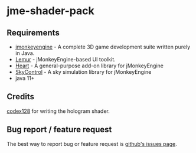 # jme-shader-pack

## Requirements
- [jmonkeyengine](https://github.com/jMonkeyEngine/jmonkeyengine) - A complete 3D game development suite written purely in Java.
- [Lemur](https://github.com/jMonkeyEngine-Contributions/Lemur) - jMonkeyEngine-based UI toolkit.
- [Heart](https://github.com/stephengold/Heart) - A general-purpose add-on library for jMonkeyEngine
- [SkyControl](https://github.com/stephengold/SkyControl) - A sky simulation library for jMonkeyEngine
- java 11+

## Credits
[codex128](https://github.com/codex128) for writing the hologram shader.

## Bug report / feature request
The best way to report bug or feature request is [github's issues page](https://github.com/capdevon/jme-shader-pack/issues).
